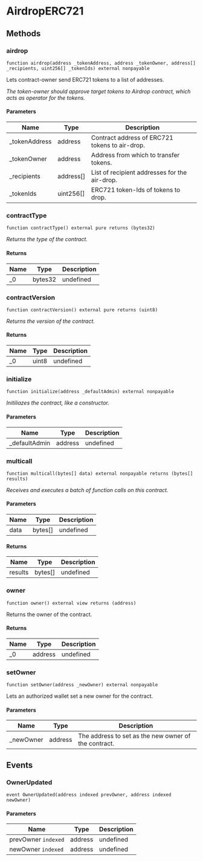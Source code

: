 # AirdropERC721









## Methods

### airdrop

```solidity
function airdrop(address _tokenAddress, address _tokenOwner, address[] _recipients, uint256[] _tokenIds) external nonpayable
```

Lets contract-owner send ERC721 tokens to a list of addresses.

*The token-owner should approve target tokens to Airdrop contract,                   which acts as operator for the tokens.*

#### Parameters

| Name | Type | Description |
|---|---|---|
| _tokenAddress | address | Contract address of ERC721 tokens to air-drop. |
| _tokenOwner | address | Address from which to transfer tokens. |
| _recipients | address[] | List of recipient addresses for the air-drop. |
| _tokenIds | uint256[] | ERC721 token-Ids of tokens to drop. |

### contractType

```solidity
function contractType() external pure returns (bytes32)
```



*Returns the type of the contract.*


#### Returns

| Name | Type | Description |
|---|---|---|
| _0 | bytes32 | undefined |

### contractVersion

```solidity
function contractVersion() external pure returns (uint8)
```



*Returns the version of the contract.*


#### Returns

| Name | Type | Description |
|---|---|---|
| _0 | uint8 | undefined |

### initialize

```solidity
function initialize(address _defaultAdmin) external nonpayable
```



*Initiliazes the contract, like a constructor.*

#### Parameters

| Name | Type | Description |
|---|---|---|
| _defaultAdmin | address | undefined |

### multicall

```solidity
function multicall(bytes[] data) external nonpayable returns (bytes[] results)
```



*Receives and executes a batch of function calls on this contract.*

#### Parameters

| Name | Type | Description |
|---|---|---|
| data | bytes[] | undefined |

#### Returns

| Name | Type | Description |
|---|---|---|
| results | bytes[] | undefined |

### owner

```solidity
function owner() external view returns (address)
```

Returns the owner of the contract.




#### Returns

| Name | Type | Description |
|---|---|---|
| _0 | address | undefined |

### setOwner

```solidity
function setOwner(address _newOwner) external nonpayable
```

Lets an authorized wallet set a new owner for the contract.



#### Parameters

| Name | Type | Description |
|---|---|---|
| _newOwner | address | The address to set as the new owner of the contract. |



## Events

### OwnerUpdated

```solidity
event OwnerUpdated(address indexed prevOwner, address indexed newOwner)
```





#### Parameters

| Name | Type | Description |
|---|---|---|
| prevOwner `indexed` | address | undefined |
| newOwner `indexed` | address | undefined |




